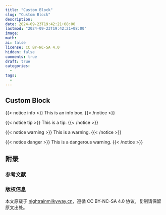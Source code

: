 ```yaml
---
title: "Custom Block"
slug: "Custom Block"
description: 
date: 2024-09-23T19:42:21+08:00
lastmod: "2024-09-23T19:42:21+08:00"
image: 
math: 
ai: false
license: CC BY-NC-SA 4.0
hidden: false
comments: true
draft: true
categories:
  - 
tags:
  - 
---
```

## Custom Block
{{< notice info >}}
This is an info box.
{{< /notice >}}

{{< notice tip >}}
This is a tip.
{{< /notice >}}


{{< notice warning >}}
This is a warning.
{{< /notice >}}

{{< notice danger >}}
This is a dangerous warning.
{{< /notice >}}


## 附录

### 参考文献

### 版权信息

本文原载于 [nightrainmilkyway.cn](https://nightrainmilkyway.cn)，遵循 CC BY-NC-SA 4.0 协议，复制请保留原文出处。

